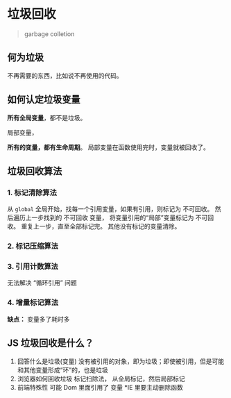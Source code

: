 # 垃圾回收

> garbage colletion

## 何为垃圾

不再需要的东西，比如说不再使用的代码。

## 如何认定垃圾变量

**所有全局变量**，都不是垃圾。

局部变量，

**所有的变量，都有生命周期**。
局部变量在函数使用完时，变量就被回收了。

## 垃圾回收算法

### 1. 标记清除算法

从 `global` 全局开始，找每一个引用变量，如果有引用，则标记为 不可回收。
然后遍历上一步找到的 不可回收 变量， 将变量引用的“局部”变量标记为 不可回收。
重复上一步，直至全部标记完。
其他没有标记的变量清除。

### 2. 标记压缩算法

### 3. 引用计数算法

无法解决 “循环引用” 问题

### 4. 增量标记算法

**缺点：**
变量多了耗时多

## JS 垃圾回收是什么？

1. 回答什么是垃圾(变量)
  没有被引用的对象，即为垃圾；即使被引用，但是可能和其他变量形成“环”的，也是垃圾
2. 浏览器如何回收垃圾
  标记扫除法，
  从全局标记，然后局部标记
3. 前端特殊性
  可能 Dom 里面引用了 变量
  *IE 里要主动删除函数
